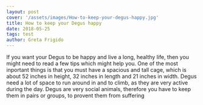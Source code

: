 ```yaml
---
layout: post
cover: '/assets/images/How-to-keep-your-degus-happy.jpg'
title: How to keep your Degus happy
date: 2018-05-25
tags: test
author: Greta Frigido
---
```


If you want your Degus to be happy and live a long, healthy life,
then you might need to read a few tips which might help you.
One of the most inportant things is that you must have a spacious and tall cage,
which is about 52 inches in height, 32 inches in length and 21 inches in width.
Degus need a lot of space to run around in and to climb, as they are very active
during the day. 
Degus are very social animals, therefore you have to keep them in pairs or groups,
to provent them from suffering

